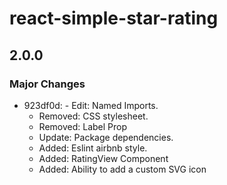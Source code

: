 # react-simple-star-rating

## 2.0.0
### Major Changes

- 923df0d: - Edit: Named Imports.
  - Removed: CSS stylesheet.
  - Removed: Label Prop
  - Update: Package dependencies.
  - Added: Eslint airbnb style.
  - Added: RatingView Component
  - Added: Ability to add a custom SVG icon
